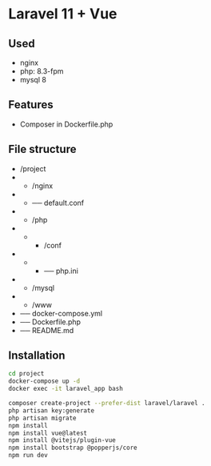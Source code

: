 # Laravel 11 + Vue

## Used
- nginx
- php: 8.3-fpm
- mysql 8

## Features
- Composer in Dockerfile.php

## File structure
- /project
- - /nginx
- - ──  default.conf
- - /php
- - - /conf
- - - ── php.ini
- - /mysql
- - /www
- ── docker-compose.yml
- ── Dockerfile.php
- ── README.md

## Installation

```sh
cd project
docker-compose up -d
docker exec -it laravel_app bash
```
```sh
composer create-project --prefer-dist laravel/laravel .
php artisan key:generate
php artisan migrate
npm install
npm install vue@latest
npm install @vitejs/plugin-vue
npm install bootstrap @popperjs/core
npm run dev
```